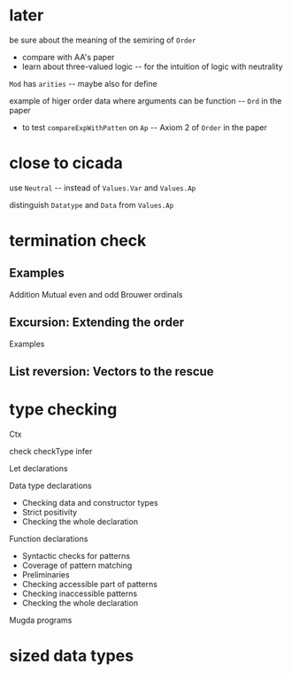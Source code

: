 # later

be sure about the meaning of the semiring of `Order`

- compare with AA's paper
- learn about three-valued logic -- for the intuition of logic with neutrality

`Mod` has `arities` -- maybe also for define

example of higer order data where arguments can be function -- `Ord` in the paper

- to test `compareExpWithPatten` on `Ap` -- Axiom 2 of `Order` in the paper

# close to cicada

use `Neutral` -- instead of `Values.Var` and `Values.Ap`

distinguish `Datatype` and `Data` from `Values.Ap`

# termination check

## Examples

Addition
Mutual even and odd
Brouwer ordinals

## Excursion: Extending the order

Examples

## List reversion: Vectors to the rescue

# type checking

Ctx

check
checkType
infer

Let declarations

Data type declarations

- Checking data and constructor types
- Strict positivity
- Checking the whole declaration

Function declarations

- Syntactic checks for patterns
- Coverage of pattern matching
- Preliminaries
- Checking accessible part of patterns
- Checking inaccessible patterns
- Checking the whole declaration

Mugda programs

# sized data types
